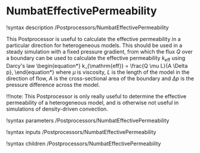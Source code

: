 # NumbatEffectivePermeability
!syntax description /Postprocessors/NumbatEffectivePermeability

This Postprocessor is useful to calculate the effective permeability in a
particular direction for heterogeneous models. This should be used in a
steady simulation with a fixed pressure gradient, from which the flux $Q$ over
a boundary can be used to calculate the effective permeability $k_{\mathrm{eff}}$
using Darcy's law
\begin{equation*}
k_{\mathrm{eff}} = \frac{Q \mu L}{A \Delta p},
\end{equation*}
where $\mu$ is viscosity, $L$ is the length of the model in the direction of flow,
$A$ is the cross-sectional area of the boundary and $\Delta p$ is the pressure
difference across the model.

!!!note:
    This Postprocessor is only really useful to determine the effective
    permeability of a heterogeneous model, and is otherwise not useful in simulations
    of density-driven convection.

!syntax parameters /Postprocessors/NumbatEffectivePermeability

!syntax inputs /Postprocessors/NumbatEffectivePermeability

!syntax children /Postprocessors/NumbatEffectivePermeability
